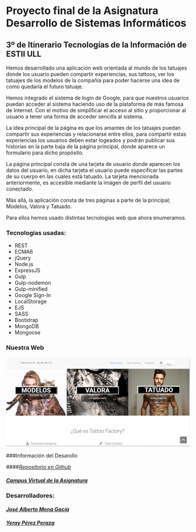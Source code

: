 # Proyecto final de la Asignatura Desarrollo de Sistemas Informáticos 
## 3º de Itinerario Tecnologías de la Información de ESTII ULL

Hemos desarrollado una aplicación web orientada al mundo de los tatuajes donde los
usuario pueden compartir experiencias, sus tattoos, ver los tatuajes de los modelos de la compañía
para poder hacerse una idea de como quedaría el futuro tatuaje. 

Hemos integrado el sistema de login de Google, para que nuestros usuarios puedan acceder al sistema
haciendo uso de la plataforma de más famosa de Internet. Con el motivo de simplificar el acceso al sitio 
y proporcionar al usuario a tener una forma de acceder sencilla al sistema. 

La idea principal de la página es que los amantes de los tatuajes puedan compartir sus experiencias y 
relacionarse entre ellos, para compartir estas experiencias los usuarios deben estar logeados y podrán 
publicar sus historias en la parte baja de la página principal, donde aparece un formulario para dicho propósito.

La página principal consta de una tarjeta de usuario donde aparecen los datos del usuario, en dicha tarjeta 
el usuario puede especificar las partes de su cuerpo en las cuales está tatuado.
La tarjeta mencionada anteriormente, es accesible mediante la imágen de perfil del usuario conectado.

Más allá, la aplicación consta de tres páginas a parte de la principal; Modelos, Valora y Tatuado.

Para ellos hemos usado distintas tecnologías web que ahora enumeramos.

### Tecnologías usadas:


- REST
- ECMA6
- jQuery
- Node.js 
- ExpressJS
- Gulp
- Gulp-nodemon
- Gulp-minified
- Google Sign-In
- LocalStorage
- EJS
- SASS
- Bootstrap
- MongoDB
- Mongoose


### Nuestra Web
![Imagen de la web](public/images/Web.JPG)

###Información del Desarollo

####[_Repositorio en Github_](https://github.com/alu0100768893/proyecto-final-de-dsi-josemena-yerayperez-1516)

#### [_Campus Virtual de la Asignatura_](https://campusvirtual.ull.es/1516/course/view.php?id=144)

### Desarrolladores:

#### [_José Alberto Mena Gacía_](http://alu0100768893.github.io/)
#### [_Yeray Pérez Peraza_](http://alu0100783612.github.io/)

